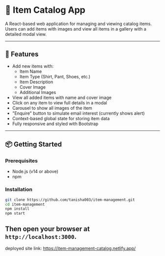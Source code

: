 # 🛒 Item Catalog App

A React-based web application for managing and viewing catalog items. Users can add items with images and view all items in a gallery with a detailed modal view.

---

## 🚀 Features

- Add new items with:
  - Item Name
  - Item Type (Shirt, Pant, Shoes, etc.)
  - Item Description
  - Cover Image
  - Additional Images
- View all added items with name and cover image
- Click on any item to view full details in a modal
- Carousel to show all images of the item
- "Enquire" button to simulate email interest (currently shows alert)
- Context-based global state for storing item data
- Fully responsive and styled with Bootstrap

---

## 📦 Getting Started

### Prerequisites

- Node.js (v14 or above)
- npm

### Installation

```bash
git clone https://github.com/tanisha003/item-management.git
cd item-management
npm install
npm start
```

Then open your browser at `http://localhost:3000`.
---

deployed site link: https://item-management-catalog.netlify.app/
